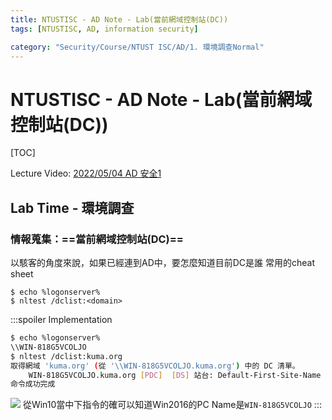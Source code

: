 ```yaml
---
title: NTUSTISC - AD Note - Lab(當前網域控制站(DC))
tags: [NTUSTISC, AD, information security]

category: "Security/Course/NTUST ISC/AD/1. 環境調查Normal"
---
```


# NTUSTISC - AD Note - Lab(當前網域控制站(DC))
[TOC]

Lecture Video: [2022/05/04 AD 安全1](https://youtu.be/Cv2gNQkDM8Q?si=SycYwgWohlu97dc3)

## Lab Time - 環境調查
### 情報蒐集：==當前網域控制站(DC)==
以駭客的角度來說，如果已經連到AD中，要怎麼知道目前DC是誰
常用的cheat sheet
```bash!
$ echo %logonserver%
$ nltest /dclist:<domain>
```
:::spoiler Implementation
```bash
$ echo %logonserver%
\\WIN-818G5VCOLJO
$ nltest /dclist:kuma.org
取得網域 'kuma.org' (從 '\\WIN-818G5VCOLJO.kuma.org') 中的 DC 清單。
    WIN-818G5VCOLJO.kuma.org [PDC]  [DS] 站台: Default-First-Site-Name
命令成功完成
```
![](https://hackmd.io/_uploads/S1pgfnvph.png)
從Win10當中下指令的確可以知道Win2016的PC Name是`WIN-818G5VCOLJO`
:::